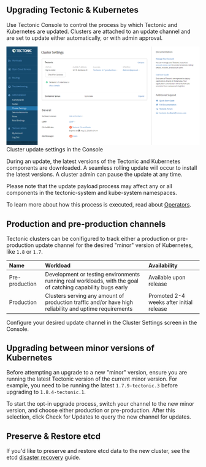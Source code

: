 ## Upgrading Tectonic &amp; Kubernetes

Use Tectonic Console to control the process by which Tectonic and Kubernetes are updated. Clusters are attached to an update channel and are set to update either automatically, or with admin approval.

<div class="row">
  <div class="col-lg-8 col-lg-offset-2 col-md-10 col-md-offset-1 col-sm-12 col-xs-12 co-m-screenshot">
    <img src="../img/settings-updates.png">
    <div class="co-m-screenshot-caption">Cluster update settings in the Console</div>
  </div>
</div>

During an update, the latest versions of the Tectonic and Kubernetes components are downloaded. A seamless rolling update will occur to install the latest versions. A cluster admin can pause the update at any time.

Please note that the update payload process may affect any or all components in the tectonic-system and kube-system namespaces.

To learn more about how this process is executed, read about [Operators][operators].

## Production and pre-production channels

Tectonic clusters can be conifigured to track either a production or pre-production update channel for the desired "minor" version of Kubernetes, like `1.8` or `1.7`.

| Name | Workload | Availability |
|:-----|:---------|:-------------|
| Pre-production | Development or testing environments running real workloads, with the goal of catching capability bugs early | Available upon release |
| Production | Clusters serving any amount of production traffic and/or have high reliability and uptime requirements | Promoted 2-4 weeks after initial release |

Configure your desired update channel in the Cluster Settings screen in the Console.

## Upgrading between minor versions of Kubernetes

Before attempting an upgrade to a new "minor" version, ensure you are running the latest Tectonic version of the current minor version. For example, you need to be running the latest `1.7.9-tectonic.3` before upgrading to `1.8.4-tectonic.1`.

To start the opt-in upgrade process, switch your channel to the new minor version, and choose either production or pre-production. After this selection, click Check for Updates to query the new channel for updates.

## Preserve &amp; Restore etcd

If you'd like to preserve and restore etcd data to the new cluster, see the etcd [disaster recovery][etcd-disaster-recovery] guide.


[operators]: https://coreos.com/operators/
[etcd-disaster-recovery]: https://coreos.com/etcd/docs/latest/admin_guide.html#disaster-recovery
